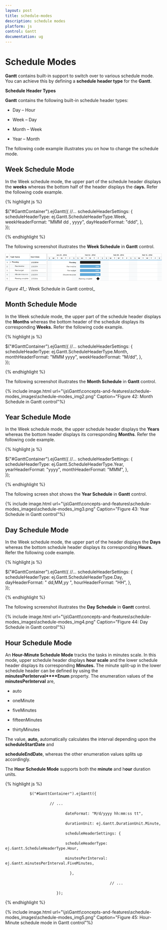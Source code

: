```yaml
---
layout: post
title: schedule-modes
description: schedule modes
platform: js
control: Gantt
documentation: ug
---
```


# Schedule Modes

**Gantt** contains built-in support to switch over to various schedule mode. You can achieve this by defining a **schedule header type** for the **Gantt**.

**Schedule Header Types**

**Gantt** contains the following built-in schedule header types:

* Day – Hour

* Week – Day

* Month – Week

* Year – Month

The following code example illustrates you on how to change the schedule mode.

## Week Schedule Mode

In the Week schedule mode, the upper part of the schedule header displays the **weeks** whereas the bottom half of the header displays the d**ays.** Refer the following code example.



{% highlight js %}


  $("#GanttContainer").ejGantt({
                //...
                scheduleHeaderSettings: {
                scheduleHeaderType: ej.Gantt.ScheduleHeaderType.Week,                                                            
                weekHeaderFormat: "MMM dd , yyyy",
                dayHeaderFormat: "ddd",
                },             
 });


{% endhighlight %}







The following screenshot illustrates the **Week Schedule** in **Gantt** control.

![](schedule-modes_images\schedule-modes_img1.png)



_Figure_ _41__: Week Schedule in Gantt control_

## Month Schedule Mode

In the Week schedule mode, the upper part of the schedule header displays the **Months** whereas the bottom header of the schedule displays its corresponding **Weeks.** Refer the following code example.



{% highlight js %}


  $("#GanttContainer").ejGantt({
                //... 
               scheduleHeaderSettings: {
                scheduleHeaderType: ej.Gantt.ScheduleHeaderType.Month,                                                            
                monthHeaderFormat: "MMM yyyy",
                weekHeaderFormat: "M/dd",
                },             
 });


{% endhighlight %}







The following screenshot illustrates the **Month Schedule** in **Gantt** control.

{% include image.html url="\js\Gantt\concepts-and-features\schedule-modes_images\schedule-modes_img2.png" Caption="Figure 42: Month Schedule in Gantt control"%}

## Year Schedule Mode

In the Week schedule mode, the upper schedule header displays the **Years** whereas the bottom header displays its corresponding **Months**. Refer the following code example.

{% highlight js %}


  $("#GanttContainer").ejGantt({
                //...
                scheduleHeaderSettings: {
                scheduleHeaderType: ej.Gantt.ScheduleHeaderType.Year,                                                            
                yearHeaderFormat: "yyyy",
                monthHeaderFormat: "MMM",
                },             
 });


{% endhighlight %}






The following screen shot shows the **Year Schedule** in **Gantt** control.


{% include image.html url="\js\Gantt\concepts-and-features\schedule-modes_images\schedule-modes_img3.png" Caption="Figure 43: Year Schedule in Gantt control"%}

## Day Schedule Mode

In the Week schedule mode, the upper part of the header displays the **Days** whereas the bottom schedule header displays its corresponding **Hours.** Refer the following code example.

{% highlight js %}


  $("#GanttContainer").ejGantt({
                //...
                scheduleHeaderSettings: {
                scheduleHeaderType: ej.Gantt.ScheduleHeaderType.Day,                                                            
                dayHeaderFormat: " dd,MM,yy ",
                hourHeaderFormat: "HH",
                },             
 });


{% endhighlight %}







The following screenshot illustrates the **Day Schedule** in **Gantt** control.

{% include image.html url="\js\Gantt\concepts-and-features\schedule-modes_images\schedule-modes_img4.png" Caption="Figure 44: Day Schedule in Gantt control"%}

## Hour Schedule Mode

An **Hour-Minute Schedule Mode** tracks the tasks in minutes scale. In this mode, upper schedule header displays **hour scale** and the lower schedule header displays its corresponding **Minutes.** The minute split-up in the lower schedule header can be defined by using the **minutesPerInterval****Enum** property. The enumeration values of the **minutesPerInterval** are,

* auto

* oneMinute

* fiveMinutes

* fifteenMinutes

* thirtyMinutes



The value, **auto,** automatically calculates the interval depending upon the **scheduleStartDate** and 

**scheduleEndDate**, whereas the other enumeration values splits up accordingly.



The **Hour Schedule Mode** supports both the **minute** and h**our** duration units.



{% highlight js %}


               $("#GanttContainer").ejGantt({

                        // ...                

                               dateFormat: "M/d/yyyy hh:mm:ss tt",

                               durationUnit: ej.Gantt.DurationUnit.Minute,

                               scheduleHeaderSettings: {

                               scheduleHeaderType: ej.Gantt.ScheduleHeaderType.Hour,

                               minutesPerInterval: ej.Gantt.minutesPerInterval.FiveMinutes,

                                 },

                                                   // ...

                           });



{% endhighlight %}







{% include image.html url="\js\Gantt\concepts-and-features\schedule-modes_images\schedule-modes_img5.png" Caption="Figure 45: Hour-Minute schedule mode in Gantt control"%}

